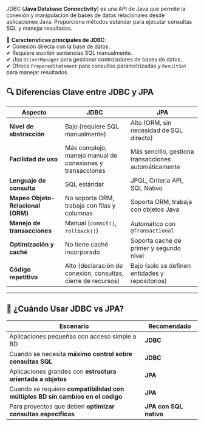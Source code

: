 JDBC (**Java Database Connectivity**) es una API de Java que permite la conexión y manipulación de bases de datos relacionales desde aplicaciones Java. Proporciona métodos estándar para ejecutar consultas SQL y manejar resultados.

🔹 **Características principales de JDBC**:  
✔ Conexión directa con la base de datos.  
✔ Requiere escribir sentencias SQL manualmente.  
✔ Usa `DriverManager` para gestionar controladores de bases de datos.  
✔ Ofrece `PreparedStatement` para consultas parametrizadas y `ResultSet` para manejar resultados.

## 🔍 **Diferencias Clave entre JDBC y JPA**

|**Aspecto**|**JDBC**|**JPA**|
|---|---|---|
|**Nivel de abstracción**|Bajo (requiere SQL manualmente)|Alto (ORM, sin necesidad de SQL directo)|
|**Facilidad de uso**|Más complejo, manejo manual de conexiones y transacciones|Más sencillo, gestiona transacciones automáticamente|
|**Lenguaje de consulta**|SQL estándar|JPQL, Criteria API, SQL Nativo|
|**Mapeo Objeto-Relacional (ORM)**|No soporta ORM, trabaja con filas y columnas|Soporta ORM, trabaja con objetos Java|
|**Manejo de transacciones**|Manual (`commit()`, `rollback()`)|Automático con `@Transactional`|
|**Optimización y caché**|No tiene caché incorporado|Soporta caché de primer y segundo nivel|
|**Código repetitivo**|Alto (declaración de conexión, consultas, cierre de recursos)|Bajo (solo se definen entidades y repositorios)|

---

## 🎯 **¿Cuándo Usar JDBC vs JPA?**

|**Escenario**|**Recomendado**|
|---|---|
|Aplicaciones pequeñas con acceso simple a BD|**JDBC**|
|Cuando se necesita **máximo control sobre consultas SQL**|**JDBC**|
|Aplicaciones grandes con **estructura orientada a objetos**|**JPA**|
|Cuando se requiere **compatibilidad con múltiples BD sin cambios en el código**|**JPA**|
|Para proyectos que deben **optimizar consultas específicas**|**JPA con SQL nativo**|